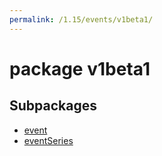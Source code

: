 ```yaml
---
permalink: /1.15/events/v1beta1/
---
```


# package v1beta1



## Subpackages

* [event](events-v1beta1-event.md)
* [eventSeries](events-v1beta1-eventSeries.md)